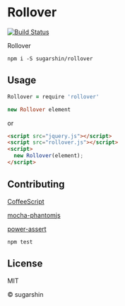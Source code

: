 # Rollover

[![Build Status](https://travis-ci.org/sugarshin/rollover.svg?branch=master)](https://travis-ci.org/sugarshin/rollover)

Rollover

```shell
npm i -S sugarshin/rollover
```

## Usage

```coffeescript
Rollover = require 'rollover'

new Rollover element
```

or

```html
<script src="jquery.js"></script>
<script src="rollover.js"></script>
<script>
  new Rollover(element);
</script>
```

## Contributing

[CoffeeScript](//coffeescript.org/)

[mocha-phantomjs](//github.com/metaskills/mocha-phantomjs)

[power-assert](//github.com/twada/power-assert)

```shell
npm test
```

## License

MIT

© sugarshin
